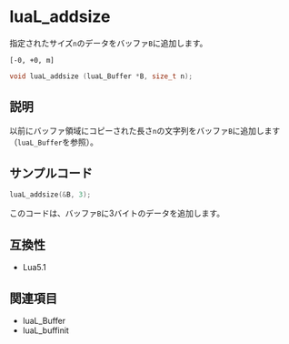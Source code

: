 # luaL_addsize

指定されたサイズ`n`のデータをバッファ`B`に追加します。

`[-0, +0, m]`

```c
void luaL_addsize (luaL_Buffer *B, size_t n);
```

## 説明

以前にバッファ領域にコピーされた長さ`n`の文字列をバッファ`B`に追加します（`luaL_Buffer`を参照）。

## サンプルコード

```c
luaL_addsize(&B, 3);
```

このコードは、バッファ`B`に3バイトのデータを追加します。

## 互換性

- Lua5.1

## 関連項目

- luaL_Buffer
- luaL_buffinit